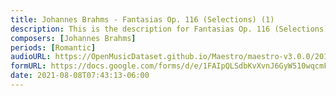 ```yaml
---
title: Johannes Brahms - Fantasias Op. 116 (Selections) (1)
description: This is the description for Fantasias Op. 116 (Selections) by Johannes Brahms
composers: [Johannes Brahms]
periods: [Romantic]
audioURL: https://OpenMusicDataset.github.io/Maestro/maestro-v3.0.0/2017/MIDI-Unprocessed_074_PIANO074_MID--AUDIO-split_07-08-17_Piano-e_2-04_wav--3.midi
formURL: https://docs.google.com/forms/d/e/1FAIpQLSdbKvXvnJ6GyW510wqcmFp6tF-J9ICSDf5rImgWgJqWgc3C2A/viewform
date: 2021-08-08T07:43:13-06:00
---
```

